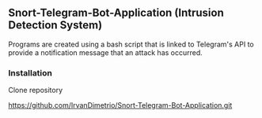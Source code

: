 ## Snort-Telegram-Bot-Application (Intrusion Detection System)

Programs are created using a bash script that is linked to Telegram's API to provide a notification message that an attack has occurred.

### Installation

Clone repository

https://github.com/IrvanDimetrio/Snort-Telegram-Bot-Application.git
